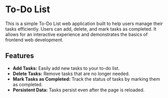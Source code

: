 # To-Do List

This is a simple To-Do List web application built to help users manage their tasks efficiently. Users can add, delete, and mark tasks as completed. It allows for an interactive experience and demonstrates the basics of frontend web development.

## Features
- **Add Tasks:** Easily add new tasks to your to-do list.
- **Delete Tasks:** Remove tasks that are no longer needed.
- **Mark Tasks as Completed:** Track the status of tasks by marking them as completed.
- **Persistent Data:** Tasks persist even after the page is reloaded.
